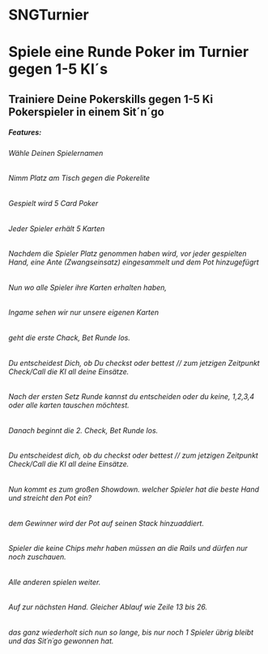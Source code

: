 
#                   SNGTurnier
# Spiele eine Runde Poker im Turnier gegen 1-5 KI´s

## Trainiere Deine Pokerskills gegen 1-5 Ki Pokerspieler in einem Sit´n´go

##### Features:

###### Wähle Deinen Spielernamen
###### Nimm Platz am Tisch gegen die Pokerelite
###### Gespielt wird 5 Card Poker
###### Jeder Spieler erhält 5 Karten
###### Nachdem die Spieler Platz genommen haben wird, vor jeder gespielten Hand, eine Ante (Zwangseinsatz) eingesammelt und dem Pot hinzugefügrt
###### Nun wo alle Spieler ihre Karten erhalten haben,
###### Ingame sehen wir nur unsere eigenen Karten
###### geht die erste Chack, Bet Runde los.
###### Du entscheidest Dich, ob Du checkst oder bettest // zum jetzigen Zeitpunkt Check/Call die KI all deine Einsätze.
###### Nach der ersten Setz Runde kannst du entscheiden oder du keine, 1,2,3,4 oder alle karten tauschen möchtest.
###### Danach beginnt die 2. Check, Bet Runde los.
###### Du entscheidest dich, ob du checkst oder bettest // zum jetzigen Zeitpunkt Check/Call die KI all deine Einsätze.
###### Nun kommt es zum großen Showdown. welcher Spieler hat die beste Hand und streicht den Pot ein?
###### dem Gewinner wird der Pot auf seinen Stack hinzuaddiert.
###### Spieler die keine Chips mehr haben müssen an die Rails und dürfen nur noch zuschauen.
###### Alle anderen spielen weiter.
###### Auf zur nächsten Hand. Gleicher Ablauf wie Zeile 13 bis 26.
###### das ganz wiederholt sich nun so lange, bis nur noch 1 Spieler übrig bleibt und das Sit´n´go gewonnen hat.